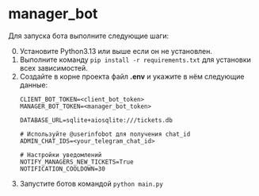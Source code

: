 # manager_bot

Для запуска бота выполните следующие шаги:

0. Установите Python3.13 или выше если он не установлен.
1. Выполните команду `pip install -r requirements.txt` для установки всех зависимостей.
2. Создайте в корне проекта файл **.env** и укажите в нём следующие данные:
    ```
    CLIENT_BOT_TOKEN=<client_bot_token>
    MANAGER_BOT_TOKEN=<manager_bot_token>

    DATABASE_URL=sqlite+aiosqlite:///tickets.db

    # Используйте @userinfobot для получения chat_id
    ADMIN_CHAT_IDS=<your_telegram_chat_id> 

    # Настройки уведомлений
    NOTIFY_MANAGERS_NEW_TICKETS=True
    NOTIFICATION_COOLDOWN=30
    ```
3. Запустите ботов командой `python main.py`
